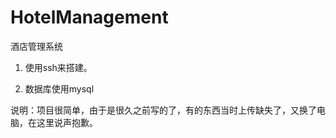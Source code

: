 # HotelManagement
  酒店管理系统  

1. 使用ssh来搭建。  

2. 数据库使用mysql

说明：项目很简单，由于是很久之前写的了，有的东西当时上传缺失了，又换了电脑，在这里说声抱歉。
